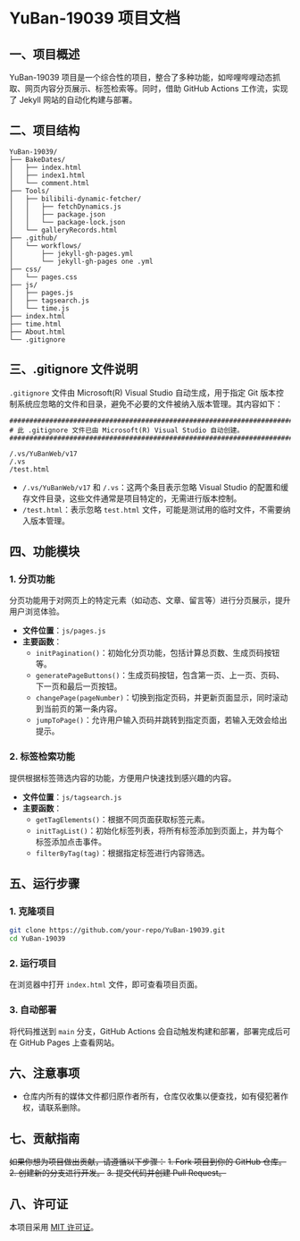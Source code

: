# YuBan-19039 项目文档

## 一、项目概述
YuBan-19039 项目是一个综合性的项目，整合了多种功能，如哔哩哔哩动态抓取、网页内容分页展示、标签检索等。同时，借助 GitHub Actions 工作流，实现了 Jekyll 网站的自动化构建与部署。

## 二、项目结构
```
YuBan-19039/
├── BakeDates/
│   ├── index.html
│   ├── index1.html
│   └── comment.html
├── Tools/
│   ├── bilibili-dynamic-fetcher/
│   │   ├── fetchDynamics.js
│   │   ├── package.json
│   │   └── package-lock.json
│   └── galleryRecords.html
├── .github/
│   └── workflows/
│       ├── jekyll-gh-pages.yml
│       └── jekyll-gh-pages one .yml
├── css/
│   └── pages.css
├── js/
│   ├── pages.js
│   ├── tagsearch.js
│   └── time.js
├── index.html
├── time.html
├── About.html
└── .gitignore
```

## 三、.gitignore 文件说明
`.gitignore` 文件由 Microsoft(R) Visual Studio 自动生成，用于指定 Git 版本控制系统应忽略的文件和目录，避免不必要的文件被纳入版本管理。其内容如下：
```
################################################################################
# 此 .gitignore 文件已由 Microsoft(R) Visual Studio 自动创建。
################################################################################

/.vs/YuBanWeb/v17
/.vs
/test.html
```
- `/.vs/YuBanWeb/v17` 和 `/.vs`：这两个条目表示忽略 Visual Studio 的配置和缓存文件目录，这些文件通常是项目特定的，无需进行版本控制。
- `/test.html`：表示忽略 `test.html` 文件，可能是测试用的临时文件，不需要纳入版本管理。

## 四、功能模块

### 1. 分页功能
分页功能用于对网页上的特定元素（如动态、文章、留言等）进行分页展示，提升用户浏览体验。
- **文件位置**：`js/pages.js`
- **主要函数**：
  - `initPagination()`：初始化分页功能，包括计算总页数、生成页码按钮等。
  - `generatePageButtons()`：生成页码按钮，包含第一页、上一页、页码、下一页和最后一页按钮。
  - `changePage(pageNumber)`：切换到指定页码，并更新页面显示，同时滚动到当前页的第一条内容。
  - `jumpToPage()`：允许用户输入页码并跳转到指定页面，若输入无效会给出提示。


### 2. 标签检索功能
提供根据标签筛选内容的功能，方便用户快速找到感兴趣的内容。
- **文件位置**：`js/tagsearch.js`
- **主要函数**：
  - `getTagElements()`：根据不同页面获取标签元素。
  - `initTagList()`：初始化标签列表，将所有标签添加到页面上，并为每个标签添加点击事件。
  - `filterByTag(tag)`：根据指定标签进行内容筛选。


## 五、运行步骤

### 1. 克隆项目
```bash
git clone https://github.com/your-repo/YuBan-19039.git
cd YuBan-19039
```

### 2. 运行项目
在浏览器中打开 `index.html` 文件，即可查看项目页面。

### 3. 自动部署
将代码推送到 `main` 分支，GitHub Actions 会自动触发构建和部署，部署完成后可在 GitHub Pages 上查看网站。

## 六、注意事项
- 仓库内所有的媒体文件都归原作者所有，仓库仅收集以便查找，如有侵犯著作权，请联系删除。

## 七、贡献指南
~~如果你想为项目做出贡献，请遵循以下步骤：~~
~~1. Fork 项目到你的 GitHub 仓库。~~
~~2. 创建新的分支进行开发。~~
~~3. 提交代码并创建 Pull Request。~~

## 八、许可证
本项目采用 [MIT 许可证](https://opensource.org/licenses/MIT)。